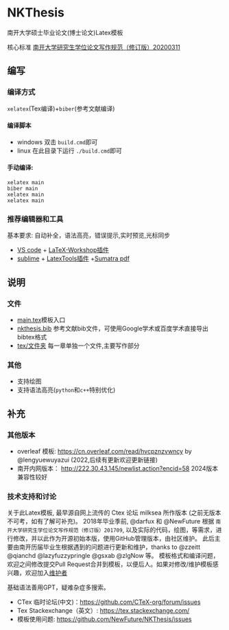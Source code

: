 # NKThesis
南开大学硕士毕业论文(博士论文)Latex模板

核心标准 [南开大学研究生学位论文写作规范（修订版）20200311](https://graduate.nankai.edu.cn/2021/0122/c23238a337256/page.htm)

## 编写

### 编译方式
`xelatex`(Tex编译)+`biber`(参考文献编译)

#### 编译脚本

* windows 双击 `build.cmd`即可
* linux 在此目录下运行 `./build.cmd`即可

#### 手动编译:

```
xelatex main
biber main
xelatex main
xelatex main
```

### 推荐编辑器和工具

基本要求: 自动补全，语法高亮，错误提示,实时预览,光标同步

* [VS code](https://code.visualstudio.com/) + [LaTeX-Workshop插件](https://github.com/James-Yu/LaTeX-Workshop)
* [sublime](https://www.sublimetext.com/) + [LatexTools插件](https://github.com/SublimeText/LaTeXTools) +[Sumatra pdf](https://www.sumatrapdfreader.org/download-free-pdf-viewer.html)

## 说明

### 文件
* [main.tex](main.tex)模板入口
* [nkthesis.bib](nkthesis.bib) 参考文献bib文件，可使用Google学术或百度学术直接导出bibtex格式
* [tex/文件夹](tex/) 每一章单独一个文件,主要写作部分

### 其他

* 支持绘图
* 支持语法高亮(`python`和`c++`特别优化)

## 补充

### 其他版本

* overleaf 模板: <https://cn.overleaf.com/read/hvcpznzvwncy> by @lengyuewuyazui (2022,后续有更新欢迎更新链接)
* 南开内网版本： <http://222.30.43.145/newlist.action?encid=58> 2024版本兼容性较好

### 技术支持和讨论

关于此Latex模板, 最早源自网上流传的 Ctex 论坛 milksea 所作版本 (之前无版本不可考，如有了解可补充)。
2018年毕业季前, @darfux 和 @NewFuture 根据 `南开大学研究生学位论文写作规范（修订版）201709`, 以及实际的代码，绘图，等需求，进行修改，并以此作为开源初始本版，使用GitHub管理版本，由社区维护。
此后主要由南开历届毕业生根据遇到的问题进行更新和维护，thanks to @zzeitt @qianchd @lazyfuzzypringle @gsxab @zlgNow 等。
模板格式和编译问题，欢迎之间修改提交Pull Request合并到模板，以便后人。如果对修改/维护模板感兴趣，欢迎加入[维护者](https://github.com/NewFuture/NKThesis/issues)


基础语法善用GPT，疑难杂症多搜索。

* CTex 临时论坛(中文)：<https://github.com/CTeX-org/forum/issues>
* Tex Stackexchange（英文）: <https://tex.stackexchange.com/>
* 模板使用问题: <https://github.com/NewFuture/NKThesis/issues>
